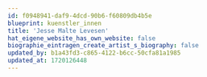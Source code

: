 ```yaml
---
id: f0948941-daf9-4dcd-90b6-f60809db4b5e
blueprint: kuenstler_innen
title: 'Jesse Malte Levesen'
hat_eigene_website_has_own_website: false
biographie_eintragen_create_artist_s_biography: false
updated_by: b1a43fd3-c865-4122-b6cc-50cfa81a1985
updated_at: 1720126448
---
```

